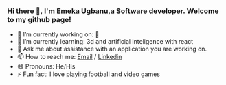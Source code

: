 ### Hi there 👋, I'm Emeka Ugbanu,a Software developer. Welcome to my github page!


- 🔭 I’m currently working on: 🤔
- 🌱 I’m currently learning: 3d and artificial inteligence with react 
- 💬 Ask me about:assistance with an application you are working on.
- 📫 How to reach me: [Email](mailto:jemeka865@gmail.com) / [Linkedin](www.linkedin.com/in/emeka-ugbanu-5540041b3)
- 😄 Pronouns: He/His
- ⚡ Fun fact:  I love playing football and video games

